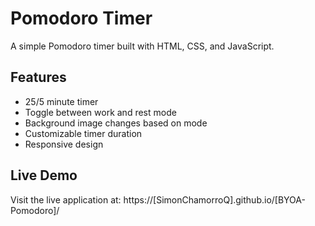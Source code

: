 # Pomodoro Timer

A simple Pomodoro timer built with HTML, CSS, and JavaScript.

## Features

- 25/5 minute timer
- Toggle between work and rest mode
- Background image changes based on mode
- Customizable timer duration
- Responsive design

## Live Demo

Visit the live application at: https://[SimonChamorroQ].github.io/[BYOA-Pomodoro]/
